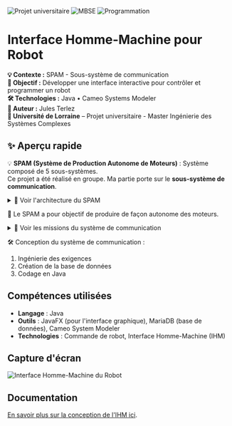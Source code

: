 ![Projet universitaire](https://img.shields.io/badge/Université%20de%20Lorraine-Project-lightgrey?logo=googlescholar)
![MBSE](https://img.shields.io/badge/Ingénierie%20des%20Exigences-Système-orange.svg)
![Programmation](https://img.shields.io/badge/Java-Programmation-blue.svg)

# Interface Homme-Machine pour Robot

**💡 Contexte :** SPAM - Sous-système de communication   
**🎯 Objectif :** Développer une interface interactive pour contrôler et programmer un robot  
**🛠 Technologies :** Java • Cameo Systems Modeler   
**👥 Auteur :** Jules Terlez   
**🏫 Université de Lorraine** – Projet universitaire - Master Ingénierie des Systèmes Complexes  

## ✨ Aperçu rapide

💡 **SPAM (Système de Production Autonome de Moteurs)** : Système composé de 5 sous-systèmes.  
  Ce projet a été réalisé en groupe. Ma partie porte sur le **sous-système de communication**.
  <details>
  <summary>📘 Voir l'architecture du SPAM</summary>
  <br>
  <img src="assets/images/Architecture_SPAM.jpg" alt="Architecture_SPAM" width="750">
</details>
  
🎯 Le SPAM a pour objectif de produire de façon autonome des moteurs.  
  <details>
  <summary>📘 Voir les missions du système de communication</summary>
  <br>
  <img src="assets/images/Missions_système_communication.jpg" alt="Missions_système_communication" width="750">
</details>

🛠 Conception du système de communication :
  1. Ingénierie des exigences  
  2. Création de la base de données
  3. Codage en Java
  

## Compétences utilisées
- **Langage** : Java
- **Outils** : JavaFX (pour l'interface graphique), MariaDB (base de données), Cameo System Modeler
- **Technologies** : Commande de robot, Interface Homme-Machine (IHM)

## Capture d'écran
![Interface Homme-Machine du Robot](lien_vers_image)

## Documentation
[En savoir plus sur la conception de l'IHM ici](lien_vers_article).

